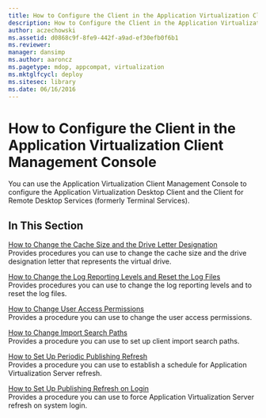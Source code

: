 ```yaml
---
title: How to Configure the Client in the Application Virtualization Client Management Console
description: How to Configure the Client in the Application Virtualization Client Management Console
author: aczechowski
ms.assetid: d0868c9f-8fe9-442f-a9ad-ef30efb0f6b1
ms.reviewer: 
manager: dansimp
ms.author: aaroncz
ms.pagetype: mdop, appcompat, virtualization
ms.mktglfcycl: deploy
ms.sitesec: library
ms.date: 06/16/2016
---
```



# How to Configure the Client in the Application Virtualization Client Management Console


You can use the Application Virtualization Client Management Console to configure the Application Virtualization Desktop Client and the Client for Remote Desktop Services (formerly Terminal Services).

## In This Section


<a href="" id="how-to-change-the-cache-size-and-the-drive-letter-designation"></a>[How to Change the Cache Size and the Drive Letter Designation](how-to-change-the-cache-size-and-the-drive-letter-designation.md)  
Provides procedures you can use to change the cache size and the drive designation letter that represents the virtual drive.

<a href="" id="how-to-change-the-log-reporting-levels-and-reset-the-log-files"></a>[How to Change the Log Reporting Levels and Reset the Log Files](how-to-change-the-log-reporting-levels-and-reset-the-log-files.md)  
Provides procedures you can use to change the log reporting levels and to reset the log files.

<a href="" id="how-to-change-user-access-permissions"></a>[How to Change User Access Permissions](how-to-change-user-access-permissions.md)  
Provides a procedure you can use to change the user access permissions.

<a href="" id="how-to-change-import-search-paths"></a>[How to Change Import Search Paths](how-to-change-import-search-paths.md)  
Provides a procedure you can use to set up client import search paths.

<a href="" id="how-to-set-up-periodic-publishing-refresh"></a>[How to Set Up Periodic Publishing Refresh](how-to-set-up-periodic-publishing-refresh.md)  
Provides a procedure you can use to establish a schedule for Application Virtualization Server refresh.

<a href="" id="how-to-set-up-publishing-refresh-on-login"></a>[How to Set Up Publishing Refresh on Login](how-to-set-up-publishing-refresh-on-login.md)  
Provides a procedure you can use to force Application Virtualization Server refresh on system login.

 

 





